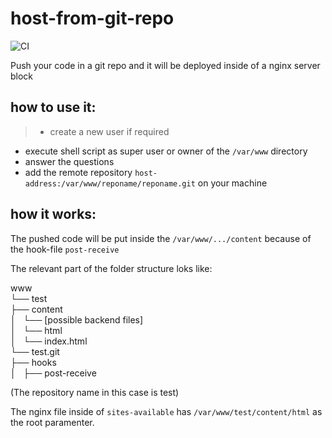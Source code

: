 # host-from-git-repo
![CI](https://github.com/f-eliks/host-from-git-repo/workflows/CI/badge.svg)

Push your code in a git repo and it will be deployed inside of a nginx server block


## how to use it:
>- create a new user if required
- execute shell script as super user or owner of the `/var/www` directory
- answer the questions
- add the remote repository `host-address:/var/www/reponame/reponame.git` on your machine


## how it works:
The pushed code will be put inside the `/var/www/.../content` because of the hook-file `post-receive`

The relevant part of the folder structure loks like:

www<br>
    └── test<br>
        ├── content<br>
        │   └── [possible backend files]<br>
        │   └── html<br>
        │       └── index.html<br>
        └── test.git<br>
            ├── hooks<br>
            │   ├── post-receive
            
(The repository name in this case is test)

The nginx file inside of `sites-available` has `/var/www/test/content/html` as the root paramenter.
